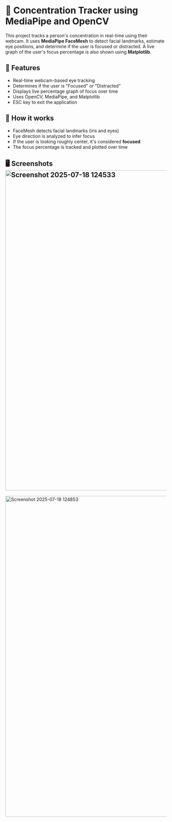 # 🧠 Concentration Tracker using MediaPipe and OpenCV

This project tracks a person's concentration in real-time using their webcam. It uses **MediaPipe FaceMesh** to detect facial landmarks, estimate eye positions, and determine if the user is focused or distracted. A live graph of the user's focus percentage is also shown using **Matplotlib**.

## 📸 Features

- Real-time webcam-based eye tracking
- Determines if the user is "Focused" or "Distracted"
- Displays live percentage graph of focus over time
- Uses OpenCV, MediaPipe, and Matplotlib
- ESC key to exit the application

## 🚀 How it works

- FaceMesh detects facial landmarks (iris and eyes)
- Eye direction is analyzed to infer focus
- If the user is looking roughly center, it's considered **focused**
- The focus percentage is tracked and plotted over time

## 🖥️ Screenshots<img width="1886" height="1000" alt="Screenshot 2025-07-18 124533" src="https://github.com/user-attachments/assets/f48cfa03-35e9-494a-a17c-9ddbd0c2b9bf" />
<img width="1888" height="1002" alt="Screenshot 2025-07-18 124853" src="https://github.com/user-attachments/assets/fd52e8e7-37d0-484f-91f8-64127294c4d6" />

